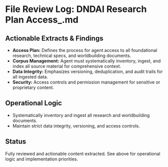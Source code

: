 # File Review Log: DNDAI Research Plan Access_.md

## Actionable Extracts & Findings
- **Access Plan:** Defines the process for agent access to all foundational research, technical specs, and worldbuilding documents.
- **Corpus Management:** Agent must systematically inventory, ingest, and index all source material for comprehensive context.
- **Data Integrity:** Emphasizes versioning, deduplication, and audit trails for all ingested data.
- **Security:** Access controls and permission management for sensitive or proprietary content.

## Operational Logic
- Systematically inventory and ingest all research and worldbuilding documents.
- Maintain strict data integrity, versioning, and access controls.

## Status
Fully reviewed and actionable content extracted. See above for operational logic and implementation priorities.
